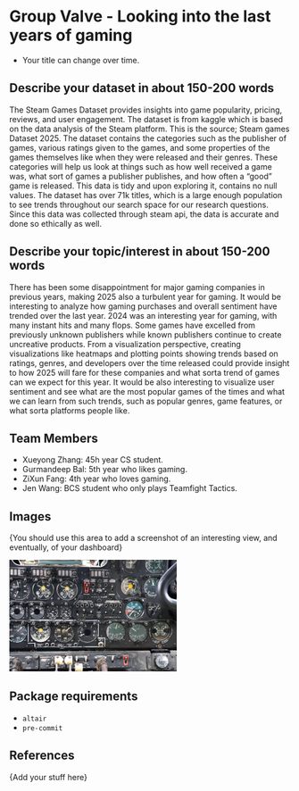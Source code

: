 # Group Valve - Looking into the last years of gaming
- Your title can change over time.

## Describe your dataset in about 150-200 words

The Steam Games Dataset provides insights into game popularity, pricing, reviews, and user engagement. The dataset is from kaggle which is based on the data analysis of the Steam platform. This is the source; Steam games Dataset 2025. The dataset contains the categories such as the publisher of games, various ratings given to the games, and some properties of the games themselves like when they were released and their genres. These categories will help us look at things such as how well received a game was, what sort of games a publisher publishes, and  how often a “good” game is released. This data is tidy and upon exploring it, contains no null values. The dataset has over 71k titles, which is a large enough population to see trends throughout our search space for our research questions. Since this data was collected through steam api, the data is accurate and done so ethically as well.

## Describe your topic/interest in about 150-200 words

There has been some disappointment for major gaming companies in previous years, making 2025 also a turbulent year for gaming. It would be interesting to analyze how gaming purchases and overall sentiment have trended over the last year. 2024 was an interesting year for gaming, with many instant hits and many flops. Some games have excelled from previously unknown publishers while known publishers continue to create uncreative products. From a visualization perspective, creating visualizations like heatmaps and plotting points showing trends based on ratings, genres, and developers over the time released could provide insight to how 2025 will fare for these companies and what sorta trend of games can we expect for this year. It would be also interesting to visualize user sentiment and see what are the most popular games of the times and what we can learn from such trends, such as popular genres, game features, or what sorta platforms people like.

## Team Members

- Xueyong Zhang: 45h year CS student.
- Gurmandeep Bal: 5th year who likes gaming.
- ZiXun Fang: 4th year who loves gaming.
- Jen Wang: BCS student who only plays Teamfight Tactics. 

## Images

{You should use this area to add a screenshot of an interesting view, and eventually, of your dashboard}

<img src ="images/test.jpg" width="300px">

## Package requirements

- `altair`
- `pre-commit`

## References

{Add your stuff here}



